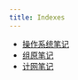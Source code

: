 ```yaml
---
title: Indexes
---
```


- <a href="/notes408/indexes/操作系统笔记_index"> 操作系统笔记 </a>
- <a href="/notes408/indexes/组原笔记_index"> 组原笔记 </a>
- <a href="/notes408/indexes/计网笔记_index"> 计网笔记 </a>

